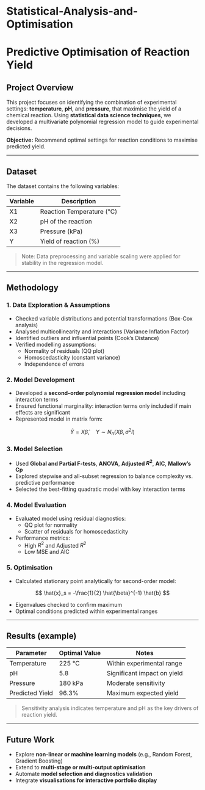 # Statistical-Analysis-and-Optimisation

# Predictive Optimisation of Reaction Yield

## Project Overview
This project focuses on identifying the combination of experimental settings: **temperature**, **pH**, and **pressure**, that maximise the yield of a chemical reaction. Using **statistical data science techniques**, we developed a multivariate polynomial regression model to guide experimental decisions.

**Objective:** Recommend optimal settings for reaction conditions to maximise predicted yield.

---

## Dataset
The dataset contains the following variables:

| Variable | Description |
|----------|-------------|
| X1       | Reaction Temperature (°C) |
| X2       | pH of the reaction |
| X3       | Pressure (kPa) |
| Y        | Yield of reaction (%) |

> Note: Data preprocessing and variable scaling were applied for stability in the regression model.

---

## Methodology

### 1. Data Exploration & Assumptions
- Checked variable distributions and potential transformations (Box-Cox analysis)
- Analysed multicollinearity and interactions (Variance Inflation Factor)
- Identified outliers and influential points (Cook’s Distance)
- Verified modelling assumptions:
  - Normality of residuals (QQ plot)
  - Homoscedasticity (constant variance)
  - Independence of errors

### 2. Model Development
- Developed a **second-order polynomial regression model** including interaction terms
- Ensured functional marginality: interaction terms only included if main effects are significant
- Represented model in matrix form:

$$
\hat{Y} = X \hat{\beta}, \quad 
Y \sim N_n(X\beta, \sigma^2 I)
$$

### 3. Model Selection
- Used **Global and Partial F-tests**, **ANOVA**, **Adjusted $R^2$**, **AIC**, **Mallow’s Cp**
- Explored stepwise and all-subset regression to balance complexity vs. predictive performance
- Selected the best-fitting quadratic model with key interaction terms

### 4. Model Evaluation
- Evaluated model using residual diagnostics:
  - QQ plot for normality
  - Scatter of residuals for homoscedasticity
- Performance metrics:
  - High $R^2$ and Adjusted $R^2$
  - Low MSE and AIC

### 5. Optimisation
- Calculated stationary point analytically for second-order model:

$$
\hat{x}_s = -\frac{1}{2} \hat{\beta}^{-1} \hat{b}
$$

- Eigenvalues checked to confirm maximum
- Optimal conditions predicted within experimental ranges

---

## Results (example)

| Parameter   | Optimal Value | Notes |
|------------|---------------|------|
| Temperature | 225 °C        | Within experimental range |
| pH          | 5.8           | Significant impact on yield |
| Pressure    | 180 kPa       | Moderate sensitivity |
| Predicted Yield | 96.3%     | Maximum expected yield |

> Sensitivity analysis indicates temperature and pH as the key drivers of reaction yield.

---

## Future Work
- Explore **non-linear or machine learning models** (e.g., Random Forest, Gradient Boosting)  
- Extend to **multi-stage or multi-output optimisation**  
- Automate **model selection and diagnostics validation**  
- Integrate **visualisations for interactive portfolio display**
